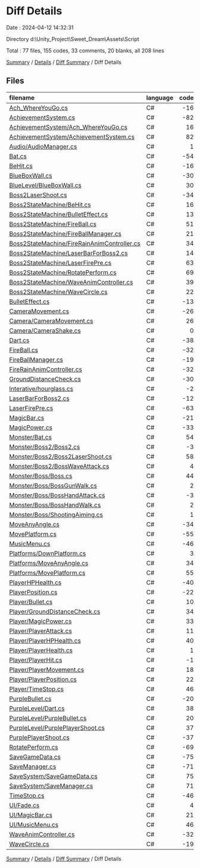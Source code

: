 # Diff Details

Date : 2024-04-12 14:32:31

Directory d:\\Unity_Project\\Sweet_Dream\\Assets\\Script

Total : 77 files,  155 codes, 33 comments, 20 blanks, all 208 lines

[Summary](results.md) / [Details](details.md) / [Diff Summary](diff.md) / Diff Details

## Files
| filename | language | code | comment | blank | total |
| :--- | :--- | ---: | ---: | ---: | ---: |
| [Ach_WhereYouGo.cs](/Ach_WhereYouGo.cs) | C# | -16 | -2 | -5 | -23 |
| [AchievementSystem.cs](/AchievementSystem.cs) | C# | -82 | -9 | -19 | -110 |
| [AchievementSystem/Ach_WhereYouGo.cs](/AchievementSystem/Ach_WhereYouGo.cs) | C# | 16 | 2 | 5 | 23 |
| [AchievementSystem/AchievementSystem.cs](/AchievementSystem/AchievementSystem.cs) | C# | 82 | 9 | 19 | 110 |
| [Audio/AudioManager.cs](/Audio/AudioManager.cs) | C# | 1 | 0 | 2 | 3 |
| [Bat.cs](/Bat.cs) | C# | -54 | -4 | -11 | -69 |
| [BeHit.cs](/BeHit.cs) | C# | -16 | -3 | -8 | -27 |
| [BlueBoxWall.cs](/BlueBoxWall.cs) | C# | -30 | -2 | -10 | -42 |
| [BlueLevel/BlueBoxWall.cs](/BlueLevel/BlueBoxWall.cs) | C# | 30 | 2 | 10 | 42 |
| [Boss2LaserShoot.cs](/Boss2LaserShoot.cs) | C# | -34 | -8 | -14 | -56 |
| [Boss2StateMachine/BeHit.cs](/Boss2StateMachine/BeHit.cs) | C# | 16 | 3 | 8 | 27 |
| [Boss2StateMachine/BulletEffect.cs](/Boss2StateMachine/BulletEffect.cs) | C# | 13 | 1 | 3 | 17 |
| [Boss2StateMachine/FireBall.cs](/Boss2StateMachine/FireBall.cs) | C# | 51 | 2 | 6 | 59 |
| [Boss2StateMachine/FireBallManager.cs](/Boss2StateMachine/FireBallManager.cs) | C# | 21 | 0 | 3 | 24 |
| [Boss2StateMachine/FireRainAnimController.cs](/Boss2StateMachine/FireRainAnimController.cs) | C# | 34 | 5 | 6 | 45 |
| [Boss2StateMachine/LaserBarForBoss2.cs](/Boss2StateMachine/LaserBarForBoss2.cs) | C# | 14 | 8 | 5 | 27 |
| [Boss2StateMachine/LaserFirePre.cs](/Boss2StateMachine/LaserFirePre.cs) | C# | 63 | 17 | 14 | 94 |
| [Boss2StateMachine/RotatePerform.cs](/Boss2StateMachine/RotatePerform.cs) | C# | 69 | 4 | 10 | 83 |
| [Boss2StateMachine/WaveAnimController.cs](/Boss2StateMachine/WaveAnimController.cs) | C# | 39 | 4 | 8 | 51 |
| [Boss2StateMachine/WaveCircle.cs](/Boss2StateMachine/WaveCircle.cs) | C# | 22 | 2 | 5 | 29 |
| [BulletEffect.cs](/BulletEffect.cs) | C# | -13 | -1 | -3 | -17 |
| [CameraMovement.cs](/CameraMovement.cs) | C# | -26 | 0 | -6 | -32 |
| [Camera/CameraMovement.cs](/Camera/CameraMovement.cs) | C# | 26 | 0 | 6 | 32 |
| [Camera/CameraShake.cs](/Camera/CameraShake.cs) | C# | 0 | 12 | 5 | 17 |
| [Dart.cs](/Dart.cs) | C# | -38 | -2 | -8 | -48 |
| [FireBall.cs](/FireBall.cs) | C# | -32 | -2 | -5 | -39 |
| [FireBallManager.cs](/FireBallManager.cs) | C# | -19 | 0 | -2 | -21 |
| [FireRainAnimController.cs](/FireRainAnimController.cs) | C# | -32 | -3 | -9 | -44 |
| [GroundDistanceCheck.cs](/GroundDistanceCheck.cs) | C# | -30 | -3 | -6 | -39 |
| [Interative/hourglass.cs](/Interative/hourglass.cs) | C# | -2 | 11 | -4 | 5 |
| [LaserBarForBoss2.cs](/LaserBarForBoss2.cs) | C# | -12 | -8 | -5 | -25 |
| [LaserFirePre.cs](/LaserFirePre.cs) | C# | -63 | -17 | -14 | -94 |
| [MagicBar.cs](/MagicBar.cs) | C# | -21 | 0 | -2 | -23 |
| [MagicPower.cs](/MagicPower.cs) | C# | -33 | -9 | -7 | -49 |
| [Monster/Bat.cs](/Monster/Bat.cs) | C# | 54 | 4 | 11 | 69 |
| [Monster/Boss2/Boss2.cs](/Monster/Boss2/Boss2.cs) | C# | -3 | 0 | -1 | -4 |
| [Monster/Boss2/Boss2LaserShoot.cs](/Monster/Boss2/Boss2LaserShoot.cs) | C# | 58 | 10 | 20 | 88 |
| [Monster/Boss2/BossWaveAttack.cs](/Monster/Boss2/BossWaveAttack.cs) | C# | 4 | 0 | 2 | 6 |
| [Monster/Boss/Boss.cs](/Monster/Boss/Boss.cs) | C# | 44 | 2 | 10 | 56 |
| [Monster/Boss/BossGunWalk.cs](/Monster/Boss/BossGunWalk.cs) | C# | 2 | 0 | 0 | 2 |
| [Monster/Boss/BossHandAttack.cs](/Monster/Boss/BossHandAttack.cs) | C# | -3 | 7 | -1 | 3 |
| [Monster/Boss/BossHandWalk.cs](/Monster/Boss/BossHandWalk.cs) | C# | 2 | -7 | 1 | -4 |
| [Monster/Boss/ShootingAiming.cs](/Monster/Boss/ShootingAiming.cs) | C# | 1 | 0 | 0 | 1 |
| [MoveAnyAngle.cs](/MoveAnyAngle.cs) | C# | -34 | -4 | -7 | -45 |
| [MovePlatform.cs](/MovePlatform.cs) | C# | -55 | -8 | -8 | -71 |
| [MusicMenu.cs](/MusicMenu.cs) | C# | -46 | 0 | -10 | -56 |
| [Platforms/DownPlatform.cs](/Platforms/DownPlatform.cs) | C# | 3 | 0 | 1 | 4 |
| [Platforms/MoveAnyAngle.cs](/Platforms/MoveAnyAngle.cs) | C# | 34 | 4 | 7 | 45 |
| [Platforms/MovePlatform.cs](/Platforms/MovePlatform.cs) | C# | 55 | 8 | 8 | 71 |
| [PlayerHPHealth.cs](/PlayerHPHealth.cs) | C# | -40 | -2 | -6 | -48 |
| [PlayerPosition.cs](/PlayerPosition.cs) | C# | -22 | -2 | -8 | -32 |
| [Player/Bullet.cs](/Player/Bullet.cs) | C# | 10 | 0 | 0 | 10 |
| [Player/GroundDistanceCheck.cs](/Player/GroundDistanceCheck.cs) | C# | 34 | 3 | 6 | 43 |
| [Player/MagicPower.cs](/Player/MagicPower.cs) | C# | 33 | 9 | 7 | 49 |
| [Player/PlayerAttack.cs](/Player/PlayerAttack.cs) | C# | 11 | -2 | 3 | 12 |
| [Player/PlayerHPHealth.cs](/Player/PlayerHPHealth.cs) | C# | 40 | 2 | 6 | 48 |
| [Player/PlayerHealth.cs](/Player/PlayerHealth.cs) | C# | 1 | 1 | -6 | -4 |
| [Player/PlayerHit.cs](/Player/PlayerHit.cs) | C# | -1 | 0 | 1 | 0 |
| [Player/PlayerMovement.cs](/Player/PlayerMovement.cs) | C# | 18 | 5 | 3 | 26 |
| [Player/PlayerPosition.cs](/Player/PlayerPosition.cs) | C# | 22 | 2 | 8 | 32 |
| [Player/TimeStop.cs](/Player/TimeStop.cs) | C# | 46 | 2 | 7 | 55 |
| [PurpleBullet.cs](/PurpleBullet.cs) | C# | -20 | 0 | -7 | -27 |
| [PurpleLevel/Dart.cs](/PurpleLevel/Dart.cs) | C# | 38 | 2 | 8 | 48 |
| [PurpleLevel/PurpleBullet.cs](/PurpleLevel/PurpleBullet.cs) | C# | 20 | 0 | 7 | 27 |
| [PurpleLevel/PurplePlayerShoot.cs](/PurpleLevel/PurplePlayerShoot.cs) | C# | 37 | 3 | 9 | 49 |
| [PurplePlayerShoot.cs](/PurplePlayerShoot.cs) | C# | -37 | -3 | -9 | -49 |
| [RotatePerform.cs](/RotatePerform.cs) | C# | -69 | -4 | -10 | -83 |
| [SaveGameData.cs](/SaveGameData.cs) | C# | -75 | 0 | -23 | -98 |
| [SaveManager.cs](/SaveManager.cs) | C# | -71 | 0 | -15 | -86 |
| [SaveSystem/SaveGameData.cs](/SaveSystem/SaveGameData.cs) | C# | 75 | 0 | 23 | 98 |
| [SaveSystem/SaveManager.cs](/SaveSystem/SaveManager.cs) | C# | 71 | 0 | 15 | 86 |
| [TimeStop.cs](/TimeStop.cs) | C# | -46 | -2 | -7 | -55 |
| [UI/Fade.cs](/UI/Fade.cs) | C# | 4 | 0 | 0 | 4 |
| [UI/MagicBar.cs](/UI/MagicBar.cs) | C# | 21 | 0 | 2 | 23 |
| [UI/MusicMenu.cs](/UI/MusicMenu.cs) | C# | 46 | 0 | 10 | 56 |
| [WaveAnimController.cs](/WaveAnimController.cs) | C# | -32 | -4 | -9 | -45 |
| [WaveCircle.cs](/WaveCircle.cs) | C# | -19 | -2 | -5 | -26 |

[Summary](results.md) / [Details](details.md) / [Diff Summary](diff.md) / Diff Details